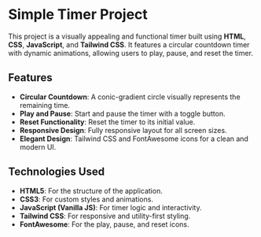 # Simple Timer Project

This project is a visually appealing and functional timer built using **HTML**, **CSS**, **JavaScript**, and **Tailwind CSS**. It features a circular countdown timer with dynamic animations, allowing users to play, pause, and reset the timer.

## Features

- **Circular Countdown**: A conic-gradient circle visually represents the remaining time.
- **Play and Pause**: Start and pause the timer with a toggle button.
- **Reset Functionality**: Reset the timer to its initial value.
- **Responsive Design**: Fully responsive layout for all screen sizes.
- **Elegant Design**: Tailwind CSS and FontAwesome icons for a clean and modern UI.

## Technologies Used

- **HTML5**: For the structure of the application.
- **CSS3**: For custom styles and animations.
- **JavaScript (Vanilla JS)**: For timer logic and interactivity.
- **Tailwind CSS**: For responsive and utility-first styling.
- **FontAwesome**: For the play, pause, and reset icons.
